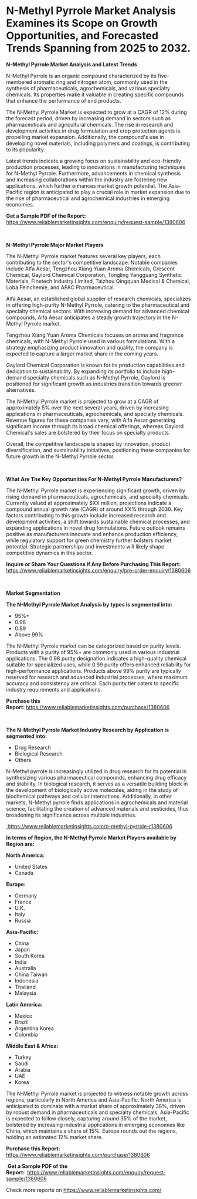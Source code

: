 <p><h1>N-Methyl Pyrrole Market Analysis Examines its Scope on Growth Opportunities, and Forecasted Trends Spanning from 2025 to 2032.</h1></p><p><strong>N-Methyl Pyrrole Market Analysis and Latest Trends</strong></p>
<p><p>N-Methyl Pyrrole is an organic compound characterized by its five-membered aromatic ring and nitrogen atom, commonly used in the synthesis of pharmaceuticals, agrochemicals, and various specialty chemicals. Its properties make it valuable in creating specific compounds that enhance the performance of end products.</p><p>The N-Methyl Pyrrole Market is expected to grow at a CAGR of 12% during the forecast period, driven by increasing demand in sectors such as pharmaceuticals and agricultural chemicals. The rise in research and development activities in drug formulation and crop protection agents is propelling market expansion. Additionally, the compound's use in developing novel materials, including polymers and coatings, is contributing to its popularity.</p><p>Latest trends indicate a growing focus on sustainability and eco-friendly production processes, leading to innovations in manufacturing techniques for N-Methyl Pyrrole. Furthermore, advancements in chemical synthesis and increasing collaborations within the industry are fostering new applications, which further enhances market growth potential. The Asia-Pacific region is anticipated to play a crucial role in market expansion due to the rise of pharmaceutical and agrochemical industries in emerging economies.</p></p>
<p><strong>Get a Sample PDF of the Report:&nbsp;</strong> <a href="https://www.reliablemarketinsights.com/enquiry/request-sample/1380606?utm_campaign=1937&utm_medium=2&utm_source=Github&utm_content=ia&utm_term=01022025&utm_id=n-methyl-pyrrole">https://www.reliablemarketinsights.com/enquiry/request-sample/1380606</a></p>
<p>&nbsp;</p>
<p><strong>N-Methyl Pyrrole Major Market Players</strong></p>
<p><p>The N-Methyl Pyrrole market features several key players, each contributing to the sector's competitive landscape. Notable companies include Alfa Aesar, Tengzhou Xiang Yuan Aroma Chemicals, Crescent Chemical, Gaylord Chemical Corporation, Tongling Yangguang Synthetic Materials, Finetech Industry Limited, Taizhou Qingquan Medical & Chemical, Loba Feinchemie, and APAC Pharmaceutical. </p><p>Alfa Aesar, an established global supplier of research chemicals, specializes in offering high-purity N-Methyl Pyrrole, catering to the pharmaceutical and specialty chemical sectors. With increasing demand for advanced chemical compounds, Alfa Aesar anticipates a steady growth trajectory in the N-Methyl Pyrrole market.</p><p>Tengzhou Xiang Yuan Aroma Chemicals focuses on aroma and fragrance chemicals, with N-Methyl Pyrrole used in various formulations. With a strategy emphasizing product innovation and quality, the company is expected to capture a larger market share in the coming years.</p><p>Gaylord Chemical Corporation is known for its production capabilities and dedication to sustainability. By expanding its portfolio to include high-demand specialty chemicals such as N-Methyl Pyrrole, Gaylord is positioned for significant growth as industries transition towards greener alternatives.</p><p>The N-Methyl Pyrrole market is projected to grow at a CAGR of approximately 5% over the next several years, driven by increasing applications in pharmaceuticals, agrochemicals, and specialty chemicals. Revenue figures for these companies vary, with Alfa Aesar generating significant income through its broad chemical offerings, whereas Gaylord Chemical's sales are bolstered by their focus on specialty products.</p><p>Overall, the competitive landscape is shaped by innovation, product diversification, and sustainability initiatives, positioning these companies for future growth in the N-Methyl Pyrrole sector.</p></p>
<p>&nbsp;</p>
<p><strong>What Are The Key Opportunities For N-Methyl Pyrrole Manufacturers?</strong></p>
<p><p>The N-Methyl Pyrrole market is experiencing significant growth, driven by rising demand in pharmaceuticals, agrochemicals, and specialty chemicals. Currently valued at approximately $XX million, projections indicate a compound annual growth rate (CAGR) of around XX% through 2030. Key factors contributing to this growth include increased research and development activities, a shift towards sustainable chemical processes, and expanding applications in novel drug formulations. Future outlook remains positive as manufacturers innovate and enhance production efficiency, while regulatory support for green chemistry further bolsters market potential. Strategic partnerships and investments will likely shape competitive dynamics in this sector.</p></p>
<p><strong>Inquire or Share Your Questions If Any Before Purchasing This Report:</strong> <a href="https://www.reliablemarketinsights.com/enquiry/pre-order-enquiry/1380606?utm_campaign=1937&utm_medium=2&utm_source=Github&utm_content=ia&utm_term=01022025&utm_id=n-methyl-pyrrole">https://www.reliablemarketinsights.com/enquiry/pre-order-enquiry/1380606</a></p>
<p>&nbsp;</p>
<p><strong>Market Segmentation</strong></p>
<p><strong>The N-Methyl Pyrrole Market Analysis by types is segmented into:</strong></p>
<p><ul><li>95%+</li><li>0.98</li><li>0.99</li><li>Above 99%</li></ul></p>
<p><p>The N-Methyl Pyrrole market can be categorized based on purity levels. Products with a purity of 95%+ are commonly used in various industrial applications. The 0.98 purity designation indicates a high-quality chemical suitable for specialized uses, while 0.99 purity offers enhanced reliability for high-performance applications. Products above 99% purity are typically reserved for research and advanced industrial processes, where maximum accuracy and consistency are critical. Each purity tier caters to specific industry requirements and applications.</p></p>
<p><strong>Purchase this Report:&nbsp;</strong><a href="https://www.reliablemarketinsights.com/purchase/1380606?utm_campaign=1937&utm_medium=2&utm_source=Github&utm_content=ia&utm_term=01022025&utm_id=n-methyl-pyrrole">https://www.reliablemarketinsights.com/purchase/1380606</a></p>
<p>&nbsp;</p>
<p><strong>The N-Methyl Pyrrole Market Industry Research by Application is segmented into:</strong></p>
<p><ul><li>Drug Research</li><li>Biological Research</li><li>Others</li></ul></p>
<p><p>N-Methyl pyrrole is increasingly utilized in drug research for its potential in synthesizing various pharmaceutical compounds, enhancing drug efficacy and stability. In biological research, it serves as a versatile building block in the development of biologically active molecules, aiding in the study of biochemical pathways and cellular interactions. Additionally, in other markets, N-Methyl pyrrole finds applications in agrochemicals and material science, facilitating the creation of advanced materials and pesticides, thus broadening its significance across multiple industries.</p></p>
<p><a href="https://www.reliablemarketinsights.com/n-methyl-pyrrole-r1380606?utm_campaign=1937&utm_medium=2&utm_source=Github&utm_content=ia&utm_term=01022025&utm_id=n-methyl-pyrrole">&nbsp;https://www.reliablemarketinsights.com/n-methyl-pyrrole-r1380606</a></p>
<p><strong>In terms of Region, the N-Methyl Pyrrole Market Players available by Region are:</strong></p>
<p>
    <p> <strong> North America: </strong>
        <ul>
            <li>United States</li>
            <li>Canada</li>
        </ul>
        </p> 
    <p> <strong> Europe: </strong>
        <ul>
            <li>Germany</li>
            <li>France</li>
            <li>U.K.</li>
            <li>Italy</li>
            <li>Russia</li>
        </ul>
        </p> 
    <p> <strong> Asia-Pacific: </strong>
        <ul>
            <li>China</li>
            <li>Japan</li>
            <li>South Korea</li>
            <li>India</li>
            <li>Australia</li>
            <li>China Taiwan</li>
            <li>Indonesia</li>
            <li>Thailand</li>
            <li>Malaysia</li>
        </ul>
        </p> 
    <p> <strong> Latin America: </strong>
        <ul>
            <li>Mexico</li>
            <li>Brazil</li>
            <li>Argentina Korea</li>
            <li>Colombia</li>
        </ul>
        </p> 
    <p> <strong> Middle East & Africa: </strong>
        <ul>
            <li>Turkey</li>
            <li>Saudi</li>
            <li>Arabia</li>
            <li>UAE</li>
            <li>Korea</li>
        </ul>
    </p>
    </p>
<p><p>The N-Methyl Pyrrole market is projected to witness notable growth across regions, particularly in North America and Asia-Pacific. North America is anticipated to dominate with a market share of approximately 38%, driven by robust demand in pharmaceuticals and specialty chemicals. Asia-Pacific is expected to follow closely, capturing around 35% of the market, bolstered by increasing industrial applications in emerging economies like China, which maintains a share of 15%. Europe rounds out the regions, holding an estimated 12% market share.</p></p>
<p><strong>Purchase this Report: </strong><a href="https://www.reliablemarketinsights.com/purchase/1380606?utm_campaign=1937&utm_medium=2&utm_source=Github&utm_content=ia&utm_term=01022025&utm_id=n-methyl-pyrrole">https://www.reliablemarketinsights.com/purchase/1380606</a></p>
<p>&nbsp;<strong>Get a Sample PDF of the Report:&nbsp;&nbsp;</strong><a href="https://www.reliablemarketinsights.com/enquiry/request-sample/1380606?utm_campaign=1937&utm_medium=2&utm_source=Github&utm_content=ia&utm_term=01022025&utm_id=n-methyl-pyrrole">https://www.reliablemarketinsights.com/enquiry/request-sample/1380606</a></p>
<p><strong></strong></p>
<p>Check more reports on <a href="https://www.reliablemarketinsights.com/?utm_campaign=1937&utm_medium=2&utm_source=Github&utm_content=ia&utm_term=01022025&utm_id=n-methyl-pyrrole">https://www.reliablemarketinsights.com/</a></p>
